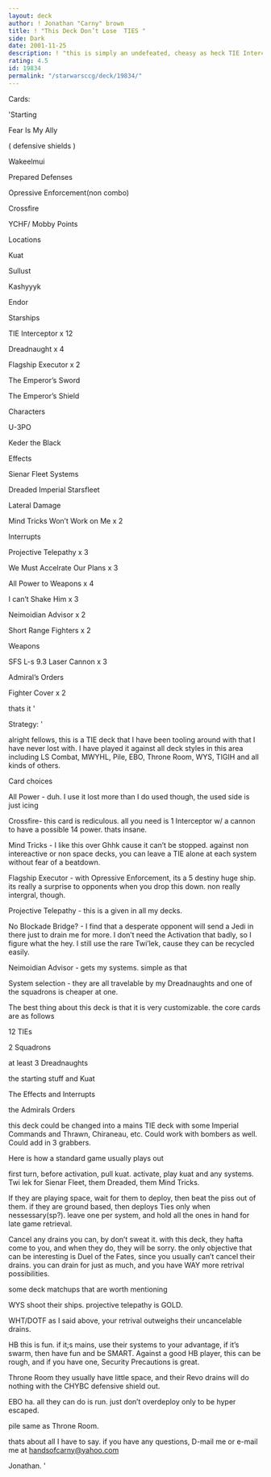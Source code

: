 ```yaml
---
layout: deck
author: ! Jonathan "Carny" brown
title: ! "This Deck Don’t Lose  TIES "
side: Dark
date: 2001-11-25
description: ! "this is simply an undefeated, cheasy as heck TIE Interceptor deck."
rating: 4.5
id: 19834
permalink: "/starwarsccg/deck/19834/"
---
```

Cards: 

'Starting


Fear Is My Ally

( defensive shields )

Wakeelmui

Prepared Defenses

Opressive Enforcement(non combo)

Crossfire

YCHF/ Mobby Points


Locations


Kuat

Sullust

Kashyyyk

Endor


Starships


TIE Interceptor x 12

Dreadnaught x 4

Flagship Executor x 2

The Emperor’s Sword

The Emperor’s Shield


Characters


U-3PO

Keder the Black


Effects


Sienar Fleet Systems

Dreaded Imperial Starsfleet

Lateral Damage

Mind Tricks Won’t Work on Me x 2


Interrupts


Projective Telepathy x 3

We Must Accelrate Our Plans x 3

All Power to Weapons x 4

I can’t Shake Him x 3

Neimoidian Advisor x 2

Short Range Fighters x 2


Weapons


SFS L-s 9.3 Laser Cannon x 3


Admiral’s Orders

Fighter Cover x 2


thats it '

Strategy: '

alright fellows, this is a TIE deck that I have been tooling around with that I have never lost with. I have played it against all deck styles in this area including LS Combat, MWYHL, Pile, EBO, Throne Room, WYS, TIGIH and all kinds of others. 


Card choices


All Power - duh. I use it lost more than I do used though, the used side is just icing


Crossfire- this card is rediculous. all you need is 1 Interceptor w/ a cannon to have a possible 14 power. thats insane.


Mind Tricks - I like this over Ghhk cause it can’t be stopped. against non intereactive or non space decks, you can leave a TIE alone at each system without fear of a beatdown.


Flagship Executor - with Opressive Enforcement, its a 5 destiny huge ship. its really a surprise to opponents when you drop this down. non really intergral, though. 


Projective Telepathy - this is a given in all my decks.


No Blockade Bridge? - I find that a desperate opponent will send a Jedi in there just to drain me for more. I don’t need the Activation that badly, so I figure what the hey. I still use the rare Twi’lek, cause they can be recycled easily.


Neimoidian Advisor - gets my systems. simple as that


System selection - they are all travelable by my Dreadnaughts and one of the squadrons is cheaper at one. 


The best thing about this deck is that it is very customizable. the core cards are as follows


12 TIEs

2 Squadrons 

at least 3 Dreadnaughts

the starting stuff and Kuat

The Effects and Interrupts

the Admirals Orders


this deck could be changed into a mains TIE deck with some Imperial Commands and Thrawn, Chiraneau, etc. Could work with bombers as well. Could add in 3 grabbers.


Here is how a standard game usually plays out


first turn, before activation, pull kuat. activate, play kuat and any systems. Twi lek for Sienar Fleet, them Dreaded, them Mind Tricks. 


If they are playing space, wait for them to deploy, then beat the piss out of them. if they are ground based, then deploys Ties only when nessessary(sp?). leave one per system, and hold all the ones in hand for late game retrieval. 


Cancel any drains you can, by don’t sweat it. with this deck, they hafta come to you, and when they do, they will be sorry. the only objective that can be interesting is Duel of the Fates, since you usually can’t cancel their drains. you can drain for just as much, and you have WAY more retrival possibilities. 


some deck matchups that are worth mentioning


WYS shoot their ships. projective telepathy is GOLD. 


WHT/DOTF as I said above, your retrival outweighs their uncancelable drains. 


HB this is fun. if it;s mains, use their systems to your advantage, if it’s swarm, then have fun and be SMART. Against a good HB player, this can be rough, and if you have one, Security Precautions is great.


Throne Room they usually have little space, and their Revo drains will do nothing with the CHYBC defensive shield out.


EBO ha. all they can do is run. just don’t overdeploy only to be hyper escaped.


pile same as Throne Room.


thats about all I have to say. if you have any questions, D-mail me or e-mail me at handsofcarny@yahoo.com


Jonathan. '
